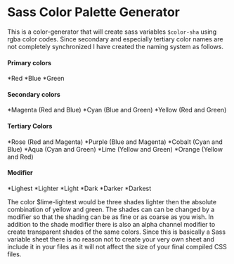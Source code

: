 # Sass Color Palette Generator

This is a color-generator that will create sass variables `$color-sha` using rgba color codes. Since secondary and especially tertiary color names are not completely synchronized I have created the naming system as follows.

#### Primary colors

*Red
*Blue
*Green

#### Secondary colors

*Magenta (Red and Blue)
*Cyan (Blue and Green)
*Yellow (Red and Green)

#### Tertiary Colors

*Rose (Red and Magenta)
*Purple (Blue and Magenta)
*Cobalt (Cyan and Blue)
*Aqua (Cyan and Green)
*Lime (Yellow and Green)
*Orange (Yellow and Red)

#### Modifier

*Lighest
*Lighter
*Light
*Dark
*Darker
*Darkest

The color $lime-lightest would be three shades lighter then the absolute combination of yellow and green. The shades can can be changed by a modifier so that the shading can be as fine or as coarse as you wish. In addition to the shade modifier there is also an alpha channel modifier to create transparent shades of the same colors. Since this is basically a Sass variable sheet there is no reason not to create your very own sheet and include it in your files as it will not affect the size of your final compiled CSS files.